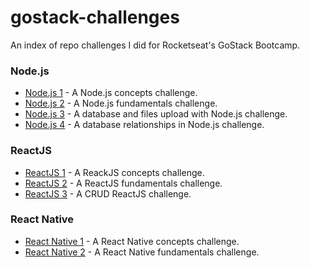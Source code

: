 # gostack-challenges
An index of repo challenges I did for Rocketseat's GoStack Bootcamp.


### Node.js
* [Node.js 1](https://github.com/felipemmendes/gostack-desafio2) - A Node.js concepts challenge.
* [Node.js 2](https://github.com/felipemmendes/gostack-desafio5) - A Node.js fundamentals challenge.
* [Node.js 3](https://github.com/felipemmendes/gostack-desafio6) - A database and files upload with Node.js challenge.
* [Node.js 4](https://github.com/felipemmendes/gostack-desafio9) - A database relationships in Node.js challenge.

### ReactJS
* [ReactJS 1](https://github.com/felipemmendes/gostack-desafio3) - A ReackJS concepts challenge.
* [ReactJS 2](https://github.com/felipemmendes/gostack-desafio7) - A ReactJS fundamentals challenge.
* [ReactJS 3](https://github.com/felipemmendes/gostack-desafio10) - A CRUD ReactJS challenge.

### React Native
* [React Native 1](https://github.com/felipemmendes/gostack-desafio4) - A React Native concepts challenge.
* [React Native 2](https://github.com/felipemmendes/gostack-desafio8) - A React Native fundamentals challenge.
